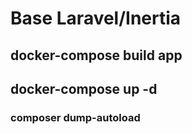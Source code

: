 # Base Laravel/Inertia

## docker-compose build app

## docker-compose up -d

### composer dump-autoload
